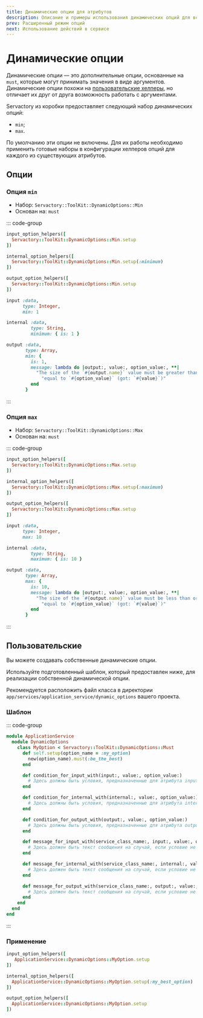 ```yaml
---
title: Динамические опции для атрибутов
description: Описание и примеры использования динамических опций для всех атрибутов сервиса
prev: Расширенный режим опций
next: Использование действий в сервисе
---
```


# Динамические опции <Badge type="tip" text="Начиная с 2.4.0" />

Динамические опции — это дополнительные опции, основанные на `must`,
которые могут принимать значения в виде аргументов.
Динамические опции похожи на [пользовательские хелперы](../attributes/input#пользовательские),
но отличает их друг от друга возможность работать с аргументами.

Servactory из коробки предоставляет следующий набор динамических опций:

- `min`;
- `max`.

По умолчанию эти опции не включены.
Для их работы необходимо применить готовые наборы в конфигурации хелперов
опций для каждого из существующих атрибутов.

## Опции

### Опция `min`

- Набор: `Servactory::ToolKit::DynamicOptions::Min`
- Основан на: `must`

::: code-group

```ruby [Установка]
input_option_helpers([
  Servactory::ToolKit::DynamicOptions::Min.setup
])

internal_option_helpers([
  Servactory::ToolKit::DynamicOptions::Min.setup(:minimum)
])

output_option_helpers([
  Servactory::ToolKit::DynamicOptions::Min.setup
])
```

```ruby [Использование]
input :data,
      type: Integer,
      min: 1

internal :data,
         type: String,
         minimum: { is: 1 }

output :data,
       type: Array,
       min: {
         is: 1,
         message: lambda do |output:, value:, option_value:, **|
           "The size of the `#{output.name}` value must be greater than or " \
             "equal to `#{option_value}` (got: `#{value}`)"
         end
       }
```

:::

### Опция `max`

- Набор: `Servactory::ToolKit::DynamicOptions::Max`
- Основан на: `must`

::: code-group

```ruby [Установка]
input_option_helpers([
  Servactory::ToolKit::DynamicOptions::Max.setup
])

internal_option_helpers([
  Servactory::ToolKit::DynamicOptions::Max.setup(:maximum)
])

output_option_helpers([
  Servactory::ToolKit::DynamicOptions::Max.setup
])
```

```ruby [Использование]
input :data,
      type: Integer,
      max: 10

internal :data,
         type: String,
         maximum: { is: 10 }

output :data,
       type: Array,
       max: {
         is: 10,
         message: lambda do |output:, value:, option_value:, **|
           "The size of the `#{output.name}` value must be less than or " \
             "equal to `#{option_value}` (got: `#{value}`)"
         end
       }
```

:::

## Пользовательские

Вы можете создавать собственные динамические опции.

Используйте подготовленный шаблон, который предоставлен ниже, для реализации
собственной динамической опции.

Рекомендуется расположить файл класса в директории
`app/services/application_service/dynamic_options` вашего проекта.

### Шаблон

::: code-group

```ruby [app/services/application_service/dynamic_options/my_option.rb]
module ApplicationService
  module DynamicOptions
    class MyOption < Servactory::ToolKit::DynamicOptions::Must
      def self.setup(option_name = :my_option)
        new(option_name).must(:be_the_best)
      end

      def condition_for_input_with(input:, value:, option_value:)
        # Здесь должны быть условия, предназначенные для атрибута input
      end

      def condition_for_internal_with(internal:, value:, option_value:)
        # Здесь должны быть условия, предназначенные для атрибута internal
      end

      def condition_for_output_with(output:, value:, option_value:)
        # Здесь должны быть условия, предназначенные для атрибута output
      end

      def message_for_input_with(service_class_name:, input:, value:, option_value:, **)
        # Здесь должен быть текст сообщения на случай, если условие не будет соблюдено
      end

      def message_for_internal_with(service_class_name:, internal:, value:, option_value:, **)
        # Здесь должен быть текст сообщения на случай, если условие не будет соблюдено
      end

      def message_for_output_with(service_class_name:, output:, value:, option_value:, **)
        # Здесь должен быть текст сообщения на случай, если условие не будет соблюдено
      end
    end
  end
end
```

:::

### Применение

```ruby
input_option_helpers([
   ApplicationService::DynamicOptions::MyOption.setup
])

internal_option_helpers([
  ApplicationService::DynamicOptions::MyOption.setup(:my_best_option)
])

output_option_helpers([
  ApplicationService::DynamicOptions::MyOption.setup
])
```
